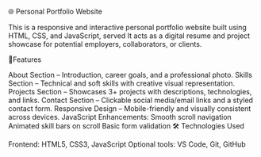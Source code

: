 🌐 Personal Portfolio Website

This is a responsive and interactive personal portfolio website built using HTML, CSS, and JavaScript, served  It acts as a digital resume and project showcase for potential employers, collaborators, or clients.

🚀Features

About Section – Introduction, career goals, and a professional photo.
Skills Section – Technical and soft skills with creative visual representation.
Projects Section – Showcases 3+ projects with descriptions, technologies, and links.
Contact Section – Clickable social media/email links and a styled contact form.
Responsive Design – Mobile-friendly and visually consistent across devices.
JavaScript Enhancements:
     Smooth scroll navigation
     Animated skill bars on scroll
     Basic form validation
🛠 Technologies Used

Frontend: HTML5, CSS3, JavaScript
Optional tools: VS Code, Git, GitHub
